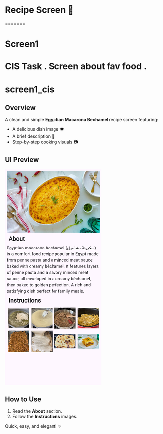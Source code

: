 # Recipe Screen  💫  
=======
# Screen1
CIS Task . Screen about fav food .
=======
# screen1_cis

## Overview  
A clean and simple **Egyptian Macarona Bechamel** recipe screen featuring:  
- A delicious dish image 🍽️  
- A brief description 📖  
- Step-by-step cooking visuals 📷  

## UI Preview  
![Recipe Screen](lib/images/UI.png)  

## How to Use  
1. Read the **About** section.  
2. Follow the **Instructions** images.  

Quick, easy, and elegant! ✨